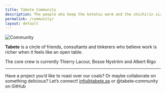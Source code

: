 ```yaml
---
title: Tabete Community
description: The people who keep the kotatsu warm and the shichirin sizzling.
permalink: /community/
layout: default
---
```


<p class="brand-wrapper">
  <img src="{{ site.baseurl }}/assets/img/community_ico.png" alt="Community" class="brand-mark">
</p>

**Tabete** is a circle of friends, consultants and tinkerers who believe work is
richer when it feels like an open table.

The core crew is currently Thierry Lacour, Bosse Nyström and Albert Rigo


---

Have a project you’d like to roast over our coals? Or maybe collaborate on something delicious? Let’s connect!
[info@tabete.se](mailto:info@tabete.se) or @tabete‑community on GitHub
